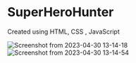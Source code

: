 
# SuperHeroHunter
Created using HTML, CSS , JavaScript

![Screenshot from 2023-04-30 13-14-18](https://user-images.githubusercontent.com/40921926/235341858-361e2b12-f746-4789-9225-53f04045424e.png)
![Screenshot from 2023-04-30 13-14-54](https://user-images.githubusercontent.com/40921926/235341877-c170a874-c5e4-4d93-b802-35091bbc201f.png)

